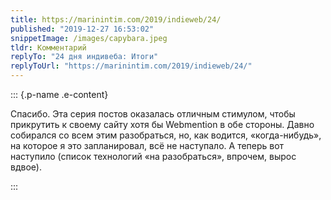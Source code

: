 ```yaml
---
title: https://marinintim.com/2019/indieweb/24/
published: "2019-12-27 16:53:02"
snippetImage: /images/capybara.jpeg
tldr: Комментарий
replyTo: "24 дня индивеба: Итоги"
replyToUrl: "https://marinintim.com/2019/indieweb/24/"
---
```


::: {.p-name .e-content}

Спасибо. Эта серия постов оказалась отличным стимулом, чтобы прикрутить к своему сайту хотя бы Webmention в обе стороны. Давно собирался со всем этим разобраться, но, как водится, «когда-нибудь», на которое я это запланировал, всё не наступало. А теперь вот наступило (список технологий «на разобраться», впрочем, вырос вдвое).</p>

:::
